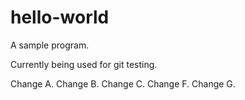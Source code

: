 # hello-world

A sample program.

Currently being used for git testing.

Change A.
Change B.
Change C.
Change F.
Change G.